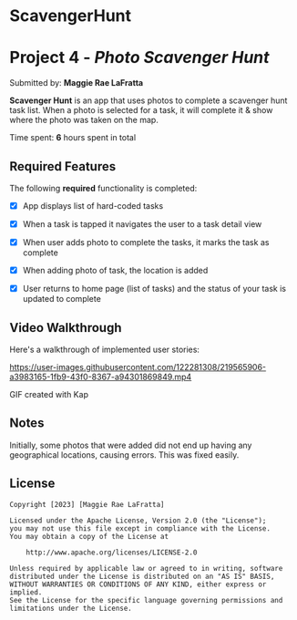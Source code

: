 # ScavengerHunt

# Project 4 - *Photo Scavenger Hunt*

Submitted by: **Maggie Rae LaFratta**

**Scavenger Hunt** is an app that uses photos to complete a scavenger hunt task list. When a photo is selected for a task, it will complete it & show where the photo was taken on the map.

Time spent: **6** hours spent in total

## Required Features

The following **required** functionality is completed:

- [X] App displays list of hard-coded tasks
- [X] When a task is tapped it navigates the user to a task detail view
- [X] When user adds photo to complete the tasks, it marks the task as complete
- [X] When adding photo of task, the location is added
- [X] User returns to home page (list of tasks) and the status of your task is updated to complete
 

## Video Walkthrough

Here's a walkthrough of implemented user stories:



https://user-images.githubusercontent.com/122281308/219565906-a3983165-1fb9-43f0-8367-a94301869849.mp4


GIF created with Kap


## Notes

Initially, some photos that were added did not end up having any geographical locations, causing errors. This was fixed easily.

## License

    Copyright [2023] [Maggie Rae LaFratta]

    Licensed under the Apache License, Version 2.0 (the "License");
    you may not use this file except in compliance with the License.
    You may obtain a copy of the License at

        http://www.apache.org/licenses/LICENSE-2.0

    Unless required by applicable law or agreed to in writing, software
    distributed under the License is distributed on an "AS IS" BASIS,
    WITHOUT WARRANTIES OR CONDITIONS OF ANY KIND, either express or implied.
    See the License for the specific language governing permissions and
    limitations under the License.
